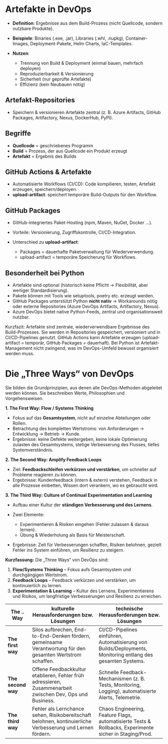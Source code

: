 # Artefakte in DevOps

* **Definition**: Ergebnisse aus dem Build-Prozess (nicht Quellcode, sondern nutzbare Produkte).
* **Beispiele**: Binaries (.exe, .jar), Libraries (.whl, .nupkg), Container-Images, Deployment-Pakete, Helm Charts, IaC-Templates.
* **Nutzen**:

  * Trennung von Build & Deployment (einmal bauen, mehrfach deployen)
  * Reproduzierbarkeit & Versionierung
  * Sicherheit (nur geprüfte Artefakte)
  * Effizienz (kein Neubauen nötig)

## Artefakt-Repositories

* Speichern & versionieren Artefakte zentral (z. B. Azure Artifacts, GitHub Packages, Artifactory, Nexus, DockerHub, PyPI).

## Begriffe

* **Quellcode** = geschriebenes Programm
* **Build** = Prozess, der aus Quellcode ein Produkt erzeugt
* **Artefakt** = Ergebnis des Builds

## GitHub Actions & Artefakte

* Automatisierte Workflows (CI/CD): Code kompilieren, testen, Artefakt erzeugen, speichern/deployen.
* **upload-artifact**: speichert temporäre Build-Outputs für den Workflow.

## GitHub Packages

* GitHub-integriertes Paket-Hosting (npm, Maven, NuGet, Docker …).
* Vorteile: Versionierung, Zugriffskontrolle, CI/CD-Integration.
* Unterschied zu **upload-artifact**:

  * Packages = dauerhafte Paketverwaltung für Wiederverwendung.
  * upload-artifact = temporäre Speicherung für Workflows.

## Besonderheit bei Python

* Artefakte sind optional (historisch keine Pflicht → Flexibilität, aber weniger Standardisierung).
* Pakete können mit Tools wie setuptools, poetry etc. erzeugt werden.
* GitHub Packages unterstützt Python **nicht nativ** → Workarounds nötig oder externe Repositories (Azure DevOps Artifacts, Artifactory, Nexus).
* Azure DevOps bietet native Python-Feeds, zentral und organisationsweit nutzbar.

Kurzfazit:
Artefakte sind zentrale, wiederverwendbare Ergebnisse des Build-Prozesses. Sie werden in Repositories gespeichert, versioniert und in CI/CD-Pipelines genutzt. GitHub Actions kann Artefakte erzeugen (upload-artifact = temporär, GitHub Packages = dauerhaft). Bei Python ist Artefakt-Management nicht zwingend, was im DevOps-Umfeld bewusst organisiert werden muss.

# Die „Three Ways“ von DevOps

Sie bilden die Grundprinzipien, aus denen alle DevOps-Methoden abgeleitet werden können. Sie beschreiben Werte, Philosophien und Vorgehensweisen.

**1. The First Way: Flow / Systems Thinking**

* Fokus auf das **Gesamtsystem**, nicht auf einzelne Abteilungen oder Rollen.
* Betrachtung des kompletten Wertstroms: von Anforderungen → Entwicklung → Betrieb → Kunde.
* Ergebnisse: keine Defekte weitergeben, keine lokale Optimierung zulasten des Gesamtsystems, stetige Verbesserung des Flusses, tiefes Systemverständnis.

**2. The Second Way: Amplify Feedback Loops**

* Ziel: **Feedbackschleifen verkürzen und verstärken**, um schneller auf Probleme reagieren zu können.
* Ergebnisse: Kundenfeedback (intern & extern) verstehen, Feedback in alle Prozesse einbetten, Wissen dort verankern, wo es gebraucht wird.

**3. The Third Way: Culture of Continual Experimentation and Learning**

* Aufbau einer Kultur der **ständigen Verbesserung und des Lernens**.
* Zwei Elemente:

  * Experimentieren & Risiken eingehen (Fehler zulassen & daraus lernen).
  * Übung & Wiederholung als Basis für Meisterschaft.
* Ergebnisse: Zeit für Verbesserungen schaffen, Risiken belohnen, gezielt Fehler ins System einführen, um Resilienz zu steigern.

**Kurzfassung:**
Die „Three Ways“ von DevOps sind:

1. **Flow/Systems Thinking** – Fokus aufs Gesamtsystem und durchgängigen Wertstrom.
2. **Feedback Loops** – Feedback verkürzen und verstärken, um kontinuierlich zu lernen.
3. **Experimentation & Learning** – Kultur des Lernens, Experimentierens und Risikos, um langfristige Verbesserungen und Resilienz zu erreichen.

| The .. Way        | kulturelle Herausforderungen bzw. Lösungen                                                                 | technische Herausforderungen bzw. Lösungen                                                                 |
|-------------------|------------------------------------------------------------------------------------------------------------|------------------------------------------------------------------------------------------------------------|
| **The first way** | Silos aufbrechen, End-to-End-Denken fördern, gemeinsame Verantwortung für den gesamten Wertstrom schaffen.  | CI/CD-Pipelines einführen, Automatisierung von Builds/Deployments, Monitoring entlang des gesamten Systems. |
| **The second way**| Offene Feedbackkultur etablieren, Fehler früh adressieren, Zusammenarbeit zwischen Dev, Ops und Business.   | Schnelle Feedback-Mechanismen (z. B. Tests, Monitoring, Logging), automatisierte Alerts, Telemetrie.       |
| **The third way** | Fehler als Lernchance sehen, Risikobereitschaft belohnen, kontinuierliche Verbesserung und Lernen fördern.  | Chaos Engineering, Feature Flags, automatisierte Tests & Rollbacks, Experimente sicher in Staging/Prod.     |